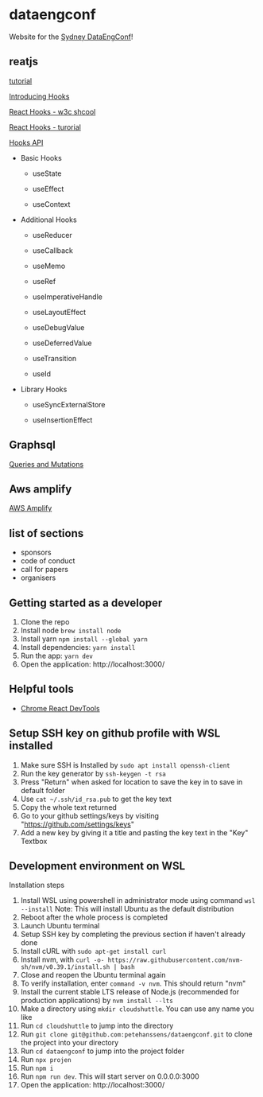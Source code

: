 # dataengconf

Website for the [Sydney DataEngConf](https://dataengconf.com.au/)!

## reatjs

[tutorial](https://reactjs.org/tutorial/tutorial.html)

[Introducing Hooks](https://reactjs.org/docs/hooks-intro.html)

[React Hooks - w3c shcool](https://www.w3schools.com/react/react_hooks.asp)

[React Hooks - turorial](https://www.javatpoint.com/react-hooks#:~:text=Hooks%20are%20the%20new%20feature,does%20not%20work%20inside%20classes.)

[Hooks API](https://reactjs.org/docs/hooks-reference.html)

- Basic Hooks

    - useState

    - useEffect

    - useContext

- Additional Hooks

    - useReducer

    - useCallback

    - useMemo

    - useRef

    - useImperativeHandle

    - useLayoutEffect

    - useDebugValue

    - useDeferredValue

    - useTransition

    - useId

- Library Hooks

    - useSyncExternalStore

    - useInsertionEffect

## Graphsql

[Queries and Mutations](https://graphql.org/learn/queries/)

## Aws amplify

[AWS Amplify](https://aws.amazon.com/amplify/#:~:text=AWS%20Amplify%20is%20a%20set,as%20your%20use%20cases%20evolve.)

## list of sections

- sponsors
- code of conduct
- call for papers
- organisers


## Getting started as a developer

1. Clone the repo
2. Install node `brew install node` 
3. Install yarn `npm install --global yarn`
4. Install dependencies: `yarn install`
5. Run the app: `yarn dev`
6. Open the application: http://localhost:3000/

## Helpful tools
- [Chrome React DevTools](https://chrome.google.com/webstore/detail/react-developer-tools/fmkadmapgofadopljbjfkapdkoienihi)

## Setup SSH key on github profile with WSL installed

1. Make sure SSH is Installed by `sudo apt install openssh-client`
2. Run the key generator by `ssh-keygen -t rsa`
3. Press "Return" when asked for location to save the key in to save in default folder
4. Use `cat ~/.ssh/id_rsa.pub` to get the key text
5. Copy the whole text returned
6. Go to your github settings/keys by visiting "https://github.com/settings/keys"
7. Add a new key by giving it a title and pasting the key text in the "Key" Textbox

## Development environment on WSL

Installation steps

1. Install WSL using powershell in administrator mode using command `wsl --install`
Note: This will install Ubuntu as the default distribution
2. Reboot after the whole process is completed
3. Launch Ubuntu terminal
4. Setup SSH key by completing the previous section if haven't already done
5. Install cURL with `sudo apt-get install curl`
6. Install nvm, with `curl -o- https://raw.githubusercontent.com/nvm-sh/nvm/v0.39.1/install.sh | bash`
7. Close and reopen the Ubuntu terminal again
8. To verify installation, enter `command -v nvm`. This should return "nvm"
9. Install the current stable LTS release of Node.js (recommended for production applications) by `nvm install --lts`
10. Make a directory using `mkdir cloudshuttle`. You can use any name you like
11. Run `cd cloudshuttle` to jump into the directory
12. Run `git clone git@github.com:petehanssens/dataengconf.git` to clone the project into your directory
13. Run `cd dataengconf` to jump into the project folder
14. Run `npx projen`
15. Run `npm i`
16. Run `npm run dev`. This will start server on 0.0.0.0:3000
17. Open the application: http://localhost:3000/
